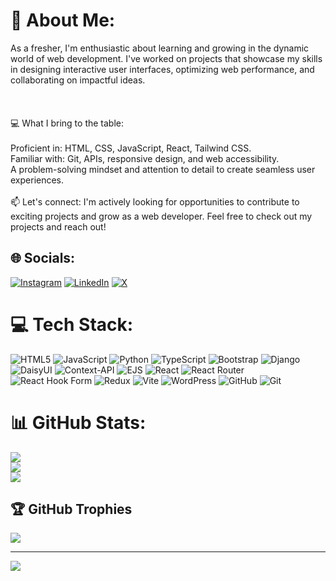 # 💫 About Me:
As a fresher, I'm enthusiastic about learning and growing in the dynamic world of web development. I've worked on projects that showcase my skills in designing interactive user interfaces, optimizing web performance, and collaborating on impactful ideas.<br><br><br><br>💻 What I bring to the table:<br><br>Proficient in: HTML, CSS, JavaScript, React, Tailwind CSS.<br>Familiar with: Git, APIs, responsive design, and web accessibility.<br>A problem-solving mindset and attention to detail to create seamless user experiences.<br><br>📫 Let's connect: I'm actively looking for opportunities to contribute to exciting projects and grow as a web developer. Feel free to check out my projects and reach out!


## 🌐 Socials:
[![Instagram](https://img.shields.io/badge/Instagram-%23E4405F.svg?logo=Instagram&logoColor=white)](https://instagram.com/amit_sarode__/) [![LinkedIn](https://img.shields.io/badge/LinkedIn-%230077B5.svg?logo=linkedin&logoColor=white)](https://linkedin.com/in/amit-sarode/) [![X](https://img.shields.io/badge/X-black.svg?logo=X&logoColor=white)](https://x.com/sarodeamit990) 

# 💻 Tech Stack:
![HTML5](https://img.shields.io/badge/html5-%23E34F26.svg?style=for-the-badge&logo=html5&logoColor=white) ![JavaScript](https://img.shields.io/badge/javascript-%23323330.svg?style=for-the-badge&logo=javascript&logoColor=%23F7DF1E) ![Python](https://img.shields.io/badge/python-3670A0?style=for-the-badge&logo=python&logoColor=ffdd54) ![TypeScript](https://img.shields.io/badge/typescript-%23007ACC.svg?style=for-the-badge&logo=typescript&logoColor=white) ![Bootstrap](https://img.shields.io/badge/bootstrap-%238511FA.svg?style=for-the-badge&logo=bootstrap&logoColor=white) ![Django](https://img.shields.io/badge/django-%23092E20.svg?style=for-the-badge&logo=django&logoColor=white) ![DaisyUI](https://img.shields.io/badge/daisyui-5A0EF8?style=for-the-badge&logo=daisyui&logoColor=white) ![Context-API](https://img.shields.io/badge/Context--Api-000000?style=for-the-badge&logo=react) ![EJS](https://img.shields.io/badge/ejs-%23B4CA65.svg?style=for-the-badge&logo=ejs&logoColor=black) ![React](https://img.shields.io/badge/react-%2320232a.svg?style=for-the-badge&logo=react&logoColor=%2361DAFB) ![React Router](https://img.shields.io/badge/React_Router-CA4245?style=for-the-badge&logo=react-router&logoColor=white) ![React Hook Form](https://img.shields.io/badge/React%20Hook%20Form-%23EC5990.svg?style=for-the-badge&logo=reacthookform&logoColor=white) ![Redux](https://img.shields.io/badge/redux-%23593d88.svg?style=for-the-badge&logo=redux&logoColor=white) ![Vite](https://img.shields.io/badge/vite-%23646CFF.svg?style=for-the-badge&logo=vite&logoColor=white) ![WordPress](https://img.shields.io/badge/WordPress-%23117AC9.svg?style=for-the-badge&logo=WordPress&logoColor=white) ![GitHub](https://img.shields.io/badge/github-%23121011.svg?style=for-the-badge&logo=github&logoColor=white) ![Git](https://img.shields.io/badge/git-%23F05033.svg?style=for-the-badge&logo=git&logoColor=white)
# 📊 GitHub Stats:
![](https://github-readme-stats.vercel.app/api?username=Amit-Sarode&theme=dark&hide_border=false&include_all_commits=true&count_private=true)<br/>
![](https://github-readme-streak-stats.herokuapp.com/?user=Amit-Sarode&theme=dark&hide_border=false)<br/>
![](https://github-readme-stats.vercel.app/api/top-langs/?username=Amit-Sarode&theme=dark&hide_border=false&include_all_commits=true&count_private=true&layout=compact)

## 🏆 GitHub Trophies
![](https://github-profile-trophy.vercel.app/?username=Amit-Sarode&theme=radical&no-frame=false&no-bg=true&margin-w=4)

---
[![](https://visitcount.itsvg.in/api?id=Amit-Sarode&icon=0&color=0)](https://visitcount.itsvg.in)

<!-- Proudly created with GPRM ( https://gprm.itsvg.in ) -->
